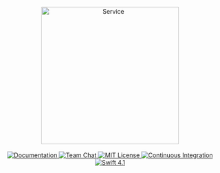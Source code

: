 <p align="center">
    <img src="https://user-images.githubusercontent.com/1342803/36576048-42ac84be-181c-11e8-9078-96e82e2cd3bd.png" width="320" alt="Service">
    <br>
    <br>
    <a href="https://docs.vapor.codes/3.0/service/getting-started/">
        <img src="http://img.shields.io/badge/read_the-docs-2196f3.svg" alt="Documentation">
    </a>
    <a href="https://discord.gg/vapor">
        <img src="https://img.shields.io/discord/431917998102675485.svg" alt="Team Chat">
    </a>
    <a href="LICENSE">
        <img src="http://img.shields.io/badge/license-MIT-brightgreen.svg" alt="MIT License">
    </a>
    <a href="https://circleci.com/gh/vapor/service">
        <img src="https://circleci.com/gh/vapor/service.svg?style=shield" alt="Continuous Integration">
    </a>
    <a href="https://swift.org">
        <img src="http://img.shields.io/badge/swift-4.1-brightgreen.svg" alt="Swift 4.1">
    </a>
</p>
